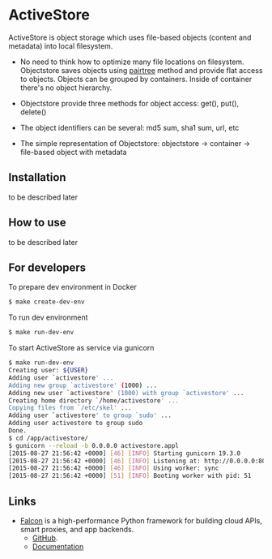 ActiveStore
===========

ActiveStore is object storage which uses file-based objects (content and metadata) into local filesystem. 

- No need to think how to optimize many file locations on filesystem. Objectstore saves objects using 
[pairtree](https://confluence.ucop.edu/display/Curation/PairTree) method and provide flat access to objects. 
Objects can be grouped by containers. Inside of container there's no object hierarchy.

- Objectstore provide three methods for object access: get(), put(), delete() 

- The object identifiers can be several: md5 sum, sha1 sum, url, etc

- The simple representation of Objectstore: objectstore -> container -> file-based object with metadata


## Installation

to be described later


## How to use

to be described later


## For developers

To prepare dev environment in Docker

```sh
$ make create-dev-env
```

To run dev environment

```sh
$ make run-dev-env
```

To start ActiveStore as service via gunicorn

```sh
$ make run-dev-env
Creating user: ${USER}
Adding user `activestore' ...
Adding new group `activestore' (1000) ...
Adding new user `activestore' (1000) with group `activestore' ...
Creating home directory `/home/activestore' ...
Copying files from `/etc/skel' ...
Adding user `activestore' to group `sudo' ...
Adding user activestore to group sudo
Done.
$ cd /app/activestore/
$ gunicorn --reload -b 0.0.0.0 activestore.appl
[2015-08-27 21:56:42 +0000] [46] [INFO] Starting gunicorn 19.3.0
[2015-08-27 21:56:42 +0000] [46] [INFO] Listening at: http://0.0.0.0:8000 (46)
[2015-08-27 21:56:42 +0000] [46] [INFO] Using worker: sync
[2015-08-27 21:56:42 +0000] [51] [INFO] Booting worker with pid: 51
```


## Links

- [Falcon](http://falconframework.org/) is a high-performance Python framework for building cloud APIs, smart proxies, and app backends. 
    - [GitHub](https://github.com/falconry/falcon/). 
    - [Documentation](http://falcon.readthedocs.org/en/stable/index.html) 

    